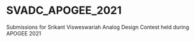 # SVADC_APOGEE_2021
Submissions for Srikant Visweswariah Analog Design Contest held during APOGEE 2021
